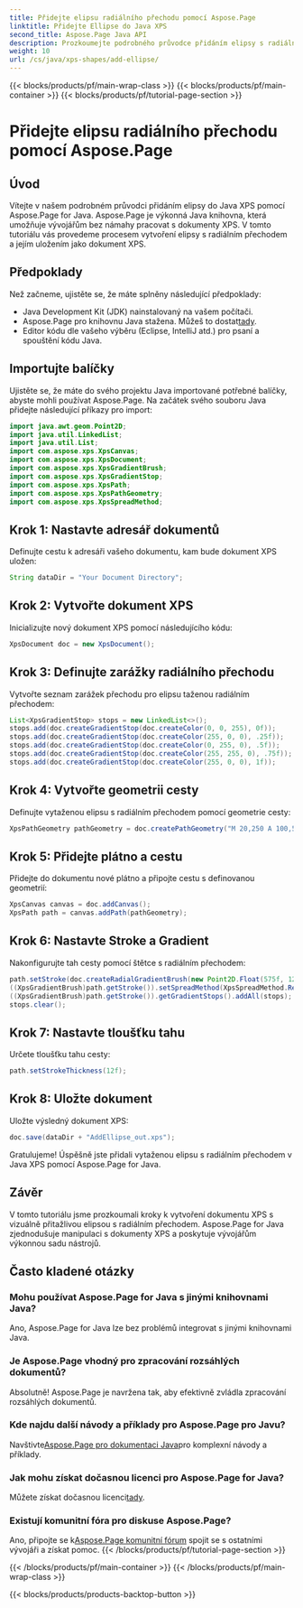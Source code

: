 ```yaml
---
title: Přidejte elipsu radiálního přechodu pomocí Aspose.Page
linktitle: Přidejte Ellipse do Java XPS
second_title: Aspose.Page Java API
description: Prozkoumejte podrobného průvodce přidáním elipsy s radiálním přechodem v Java XPS pomocí Aspose.Page for Java. Vylepšete svou tvorbu dokumentů bez námahy.
weight: 10
url: /cs/java/xps-shapes/add-ellipse/
---
```


{{< blocks/products/pf/main-wrap-class >}}
{{< blocks/products/pf/main-container >}}
{{< blocks/products/pf/tutorial-page-section >}}

# Přidejte elipsu radiálního přechodu pomocí Aspose.Page

## Úvod
Vítejte v našem podrobném průvodci přidáním elipsy do Java XPS pomocí Aspose.Page for Java. Aspose.Page je výkonná Java knihovna, která umožňuje vývojářům bez námahy pracovat s dokumenty XPS. V tomto tutoriálu vás provedeme procesem vytvoření elipsy s radiálním přechodem a jejím uložením jako dokument XPS.
## Předpoklady
Než začneme, ujistěte se, že máte splněny následující předpoklady:
- Java Development Kit (JDK) nainstalovaný na vašem počítači.
-  Aspose.Page pro knihovnu Java stažena. Můžeš to dostat[tady](https://releases.aspose.com/page/java/).
- Editor kódu dle vašeho výběru (Eclipse, IntelliJ atd.) pro psaní a spouštění kódu Java.
## Importujte balíčky
Ujistěte se, že máte do svého projektu Java importované potřebné balíčky, abyste mohli používat Aspose.Page. Na začátek svého souboru Java přidejte následující příkazy pro import:
```java
import java.awt.geom.Point2D;
import java.util.LinkedList;
import java.util.List;
import com.aspose.xps.XpsCanvas;
import com.aspose.xps.XpsDocument;
import com.aspose.xps.XpsGradientBrush;
import com.aspose.xps.XpsGradientStop;
import com.aspose.xps.XpsPath;
import com.aspose.xps.XpsPathGeometry;
import com.aspose.xps.XpsSpreadMethod;
```
## Krok 1: Nastavte adresář dokumentů
Definujte cestu k adresáři vašeho dokumentu, kam bude dokument XPS uložen:
```java
String dataDir = "Your Document Directory";
```
## Krok 2: Vytvořte dokument XPS
Inicializujte nový dokument XPS pomocí následujícího kódu:
```java
XpsDocument doc = new XpsDocument();
```
## Krok 3: Definujte zarážky radiálního přechodu
Vytvořte seznam zarážek přechodu pro elipsu taženou radiálním přechodem:
```java
List<XpsGradientStop> stops = new LinkedList<>();
stops.add(doc.createGradientStop(doc.createColor(0, 0, 255), 0f));
stops.add(doc.createGradientStop(doc.createColor(255, 0, 0), .25f));
stops.add(doc.createGradientStop(doc.createColor(0, 255, 0), .5f));
stops.add(doc.createGradientStop(doc.createColor(255, 255, 0), .75f));
stops.add(doc.createGradientStop(doc.createColor(255, 0, 0), 1f));
```
## Krok 4: Vytvořte geometrii cesty
Definujte vytaženou elipsu s radiálním přechodem pomocí geometrie cesty:
```java
XpsPathGeometry pathGeometry = doc.createPathGeometry("M 20,250 A 100,50 0 1 1 220,250 100,50 0 1 1 20,250");
```
## Krok 5: Přidejte plátno a cestu
Přidejte do dokumentu nové plátno a připojte cestu s definovanou geometrií:
```java
XpsCanvas canvas = doc.addCanvas();
XpsPath path = canvas.addPath(pathGeometry);
```
## Krok 6: Nastavte Stroke a Gradient
Nakonfigurujte tah cesty pomocí štětce s radiálním přechodem:
```java
path.setStroke(doc.createRadialGradientBrush(new Point2D.Float(575f, 125f), new Point2D.Float(575f, 100f), 75f, 50f));
((XpsGradientBrush)path.getStroke()).setSpreadMethod(XpsSpreadMethod.Reflect);
((XpsGradientBrush)path.getStroke()).getGradientStops().addAll(stops);
stops.clear();
```
## Krok 7: Nastavte tloušťku tahu
Určete tloušťku tahu cesty:
```java
path.setStrokeThickness(12f);
```
## Krok 8: Uložte dokument
Uložte výsledný dokument XPS:
```java
doc.save(dataDir + "AddEllipse_out.xps");
```
Gratulujeme! Úspěšně jste přidali vytaženou elipsu s radiálním přechodem v Java XPS pomocí Aspose.Page for Java.
## Závěr
V tomto tutoriálu jsme prozkoumali kroky k vytvoření dokumentu XPS s vizuálně přitažlivou elipsou s radiálním přechodem. Aspose.Page for Java zjednodušuje manipulaci s dokumenty XPS a poskytuje vývojářům výkonnou sadu nástrojů.
## Často kladené otázky
### Mohu používat Aspose.Page for Java s jinými knihovnami Java?
Ano, Aspose.Page for Java lze bez problémů integrovat s jinými knihovnami Java.
### Je Aspose.Page vhodný pro zpracování rozsáhlých dokumentů?
Absolutně! Aspose.Page je navržena tak, aby efektivně zvládla zpracování rozsáhlých dokumentů.
### Kde najdu další návody a příklady pro Aspose.Page pro Javu?
 Navštivte[Aspose.Page pro dokumentaci Java](https://reference.aspose.com/page/java/)pro komplexní návody a příklady.
### Jak mohu získat dočasnou licenci pro Aspose.Page for Java?
 Můžete získat dočasnou licenci[tady](https://purchase.aspose.com/temporary-license/).
### Existují komunitní fóra pro diskuse Aspose.Page?
 Ano, připojte se k[Aspose.Page komunitní fórum](https://forum.aspose.com/c/page/39) spojit se s ostatními vývojáři a získat pomoc.
{{< /blocks/products/pf/tutorial-page-section >}}

{{< /blocks/products/pf/main-container >}}
{{< /blocks/products/pf/main-wrap-class >}}

{{< blocks/products/products-backtop-button >}}

